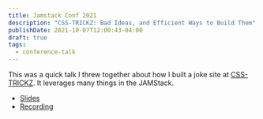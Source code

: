 ```yaml
---
title: Jamstack Conf 2021
description: "CSS-TRICKZ: Bad Ideas, and Efficient Ways to Build Them"
publishDate: 2021-10-07T12:00:43-04:00
draft: true
tags:
  - conference-talk
---
```

This was a quick talk I threw together about how I built a joke site at [CSS-TRICKZ](https://css-trickz.com). It leverages many things in the JAMStack.

- [Slides](https://slides.com/fimion/css-trickz-jamstack-conf-2021)
- [Recording](https://www.youtube.com/watch?v=GEDLKKLIkuU)




